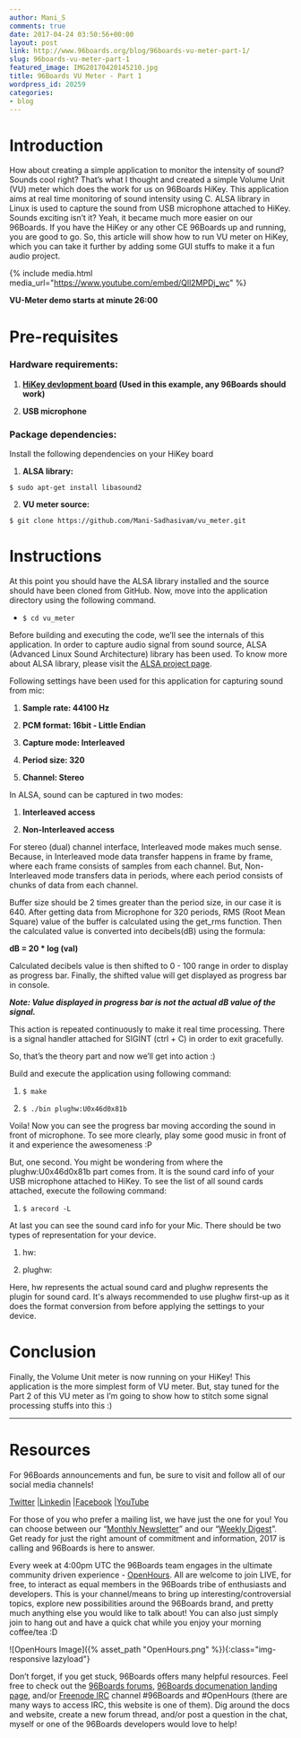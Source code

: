 ```yaml
---
author: Mani_S
comments: true
date: 2017-04-24 03:50:56+00:00
layout: post
link: http://www.96boards.org/blog/96boards-vu-meter-part-1/
slug: 96boards-vu-meter-part-1
featured_image: IMG20170420145210.jpg
title: 96Boards VU Meter - Part 1
wordpress_id: 20259
categories:
- blog
---
```


# **Introduction**


How about creating a simple application to monitor the intensity of sound? Sounds cool right? That’s what I thought and created a simple Volume Unit (VU) meter which does the work for us on 96Boards HiKey. This application aims at real time monitoring of sound intensity using C. ALSA library in Linux is used to capture the sound from USB microphone attached to HiKey. Sounds exciting isn’t it? Yeah, it became much more easier on our 96Boards. If you have the HiKey or any other CE 96Boards up and running, you are good to go. So, this article will show how to run VU meter on HiKey, which you can take it further by adding some GUI stuffs to make it a fun audio project.

{% include media.html media_url="https://www.youtube.com/embed/Qll2MPDj_wc" %}


**VU-Meter demo starts at minute 26:00**


# **Pre-requisites**




### **Hardware requirements:**






  1. **[HiKey devlopment board](http://www.96boards.org/product/hikey/) (Used in this example, any 96Boards should work)**


  2. **USB microphone**




### **Package dependencies:**


Install the following dependencies on your HiKey board




  1. **ALSA library:**

    $ sudo apt-get install libasound2

  2. **VU meter source:**

    $ git clone https://github.com/Mani-Sadhasivam/vu_meter.git


# **Instructions**


At this point you should have the ALSA library installed and the source should have been cloned from GitHub. Now, move into the application directory using the following command.




  * `$ cd vu_meter`


Before building and executing the code, we’ll see the internals of this application. In order to capture audio signal from sound source, ALSA (Advanced Linux Sound Architecture) library has been used. To know more about ALSA library, please visit the [ALSA project page](https://www.alsa-project.org/main/index.php/Main_Page).

Following settings have been used for this application for capturing sound from mic:




  1. **Sample rate: 44100 Hz**


  2. **PCM format: 16bit - Little Endian**


  3. **Capture mode: Interleaved**


  4. **Period size: 320**


  5. **Channel: Stereo**


In ALSA, sound can be captured in two modes:




  1. **Interleaved access**


  2. **Non-Interleaved access**


For stereo (dual) channel interface, Interleaved mode makes much sense. Because, in Interleaved mode data transfer happens in frame by frame, where each frame consists of samples from each channel. But, Non-Interleaved mode transfers data in periods, where each period consists of chunks of data from each channel.

Buffer size should be 2 times greater than the period size, in our case it is 640. After getting data from Microphone for 320 periods, RMS (Root Mean Square) value of the buffer is calculated using the get_rms function. Then the calculated value is converted into decibels(dB) using the formula:

**dB = 20 * log (val)**

Calculated decibels value is then shifted to 0 - 100 range in order to display as progress bar. Finally, the shifted value will get displayed as progress bar in console.

_**Note: Value displayed in progress bar is not the actual dB value of the signal.**_

This action is repeated continuously to make it real time processing. There is a signal handler attached for SIGINT (ctrl + C) in order to exit gracefully.

So, that’s the theory part and now we’ll get into action :)

Build and execute the application using following command:




  1. `$ make`


  2. `$ ./bin plughw:U0x46d0x81b`


Voila! Now you can see the progress bar moving according the sound in front of microphone. To see more clearly, play some good music in front of it and experience the awesomeness :P

But, one second. You might be wondering from where the plughw:U0x46d0x81b part comes from. It is the sound card info of your USB microphone attached to HiKey. To see the list of all sound cards attached, execute the following command:




  1. `$ arecord -L`


At last you can see the sound card info for your Mic. There should be two types of representation for your device.




  1. hw:


  2. plughw:


Here, hw represents the actual sound card and plughw represents the plugin for sound card. It's always recommended to use plughw first-up as it does the format conversion from before applying the settings to your device.


# **Conclusion**


Finally, the Volume Unit meter is now running on your HiKey! This application is the more simplest form of VU meter. But, stay tuned for the Part 2 of this VU meter as I’m going to show how to stitch some signal processing stuffs into this :)



* * *





# Resources


For 96Boards announcements and fun, be sure to visit and follow all of our social media channels!

[Twitter](https://twitter.com/96Boards) &#124;[Linkedin](https://www.linkedin.com/company/6637095?trk=tyah&trkInfo=clickedVertical%3Ashowcase%2CclickedEntityId%3A6637095%2Cidx%3A1-1-1%2CtarId%3A1483603913878%2Ctas%3A96boards) &#124;[Facebook](https://www.facebook.com/96Boards/) &#124;[YouTube](https://www.youtube.com/c/96boards)

For those of you who prefer a mailing list, we have just the one for you! You can choose between our “[Monthly Newsletter](http://www.96boards.org/newsletter/)” and our “[Weekly Digest](http://www.96boards.org/newsletter/digest/)”. Get ready for just the right amount of commitment and information, 2017 is calling and 96Boards is here to answer.

Every week at 4:00pm UTC the 96Boards team engages in the ultimate community driven experience - [OpenHours](http://www.96boards.org/openhours/). All are welcome to join LIVE, for free, to interact as equal members in the 96Boards tribe of enthusiasts and developers. This is your channel/means to bring up interesting/controversial topics, explore new possibilities around the 96Boards brand, and pretty much anything else you would like to talk about! You can also just simply join to hang out and have a quick chat while you enjoy your morning coffee/tea :D

![OpenHours Image]({% asset_path "OpenHours.png" %}){:class="img-responsive lazyload"}

Don’t forget, if you get stuck, 96Boards offers many helpful resources. Feel free to check out the [96Boards forums](http://www.96boards.org/forums/), [96Boards documenation landing page](https://github.com/96boards/documentation/), and/or [Freenode IRC](http://webchat.freenode.net/?channels=%2396boards) channel #96Boards and #OpenHours (there are many ways to access IRC, this website is one of them). Dig around the docs and website, create a new forum thread, and/or post a question in the chat, myself or one of the 96Boards developers would love to help!
